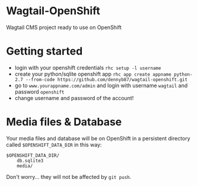 # Wagtail-OpenShift
Wagtail CMS project ready to use on OpenShift

# Getting started
* login with your openshift credentials  `rhc setup -l username`
* create your python/sqlite openshift app  `rhc app create appname python-2.7 --from-code https://github.com/dennyb87/wagtail-openshift.git`
* go to `www.yourappname.com/admin` and login with username `wagtail` and password `openshift`
* change username and password of the account!

# Media files & Database
Your media files and database will be on OpenShift in a persistent directory called `$OPENSHIFT_DATA_DIR` in this way:
```
$OPENSHIFT_DATA_DIR/
    db.sqlite3
    media/
```
Don't worry... they will not be affected by `git push`.
